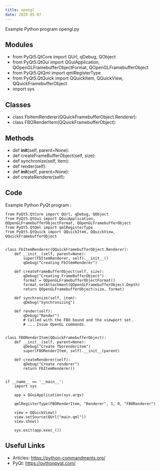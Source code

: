 ```yaml
---
title: opengl
date: 2020-05-07
---
```

Example Python program opengl.py

## Modules

* from PyQt5.QtCore import QUrl, qDebug, QObject
* from PyQt5.QtGui import QGuiApplication, QOpenGLFramebufferObjectFormat, QOpenGLFramebufferObject
* from PyQt5.QtQml import qmlRegisterType
* from PyQt5.QtQuick import QQuickItem, QQuickView, QQuickFramebufferObject
* import sys

## Classes

* class FbItemRenderer(QQuickFramebufferObject.Renderer):
* class FBORenderItem(QQuickFramebufferObject):

## Methods

* def __init__(self, parent=None):
* def createFrameBufferObject(self, size):
* def synchronize(self, item):
* def render(self):
* def __init__(self, parent=None):
* def createRenderer(self):

## Code

Example Python PyQt program :

    from PyQt5.QtCore import QUrl, qDebug, QObject
    from PyQt5.QtGui import QGuiApplication, QOpenGLFramebufferObjectFormat, QOpenGLFramebufferObject
    from PyQt5.QtQml import qmlRegisterType
    from PyQt5.QtQuick import QQuickItem, QQuickView, QQuickFramebufferObject
    
    
    class FbItemRenderer(QQuickFramebufferObject.Renderer):
        def __init__(self, parent=None):
            super(FbItemRenderer, self).__init__()
            qDebug("Creating FbItemRenderer")
    
        def createFrameBufferObject(self, size):
            qDebug("Creating FrameBufferObject")
            format = QOpenGLFramebufferObjectFormat()
            format.setAttachment(QOpenGLFramebufferObject.Depth)
            return QOpenGLFramebufferObject(size, format)
    
        def synchronize(self, item):
            qDebug("Synchronizing")
    
        def render(self):
            qDebug("Render")
            # Called with the FBO bound and the viewport set.
            # ... Issue OpenGL commands.
    
    
    class FBORenderItem(QQuickFramebufferObject):
        def __init__(self, parent=None):
            qDebug("Create fborenderitem")
            super(FBORenderItem, self).__init__(parent)
    
        def createRenderer(self):
            qDebug("Create renderer")
            return FbItemRenderer()
    
    
    if __name__ == '__main__':
        import sys
    
        app = QGuiApplication(sys.argv)
    
        qmlRegisterType(FBORenderItem, "Renderer", 1, 0, "FBORenderer")
    
        view = QQuickView()
        view.setSource(QUrl("main.qml"))
        view.show()
    
        sys.exit(app.exec_())

## Useful Links

- Articles: https://python-commandments.org/
- PyQt: https://pythonpyqt.com/
